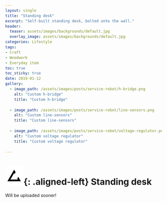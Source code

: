 ```yaml
---
layout: single
title: "Standing desk"
excerpt: "Self-built standing desk, bolted onto the wall."
header:
  teaser: assets/images/backgrounds/default.jpg
  overlay_image: assets/images/backgrounds/default.jpg
categories: Lifestyle
tags:
- Craft
- Woodwork
- Everyday item
toc: true
toc_sticky: true
date: 2019-01-12
gallery:
  - image_path: /assets/images/posts/service-robot/h-bridge.png
    alt: "Custom h-bridge"
    title: "Custom h-bridge"

  - image_path: /assets/images/posts/service-robot/line-sensors.png
    alt: "Custom line-sensors"
    title: "Custom line-sensors"

  - image_path: /assets/images/posts/service-robot/voltage-regulator.png
    alt: "Custom voltage regulator"
    title: "Custom voltage regulator"

---
```

# ![favicon](/assets/images/favicon.jpg){: .aligned-left} Standing desk
Will be uploaded sooner!
